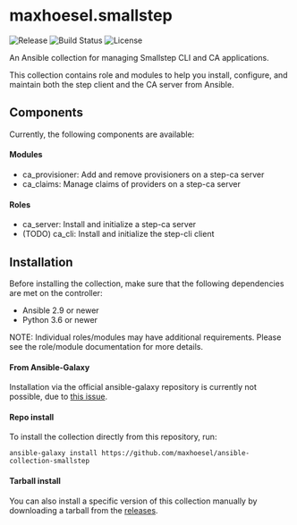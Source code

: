 # maxhoesel.smallstep

![Release](https://img.shields.io/github/v/release/maxhoesel/ansible-collection-smallstep)
![Build Status](https://img.shields.io/github/workflow/status/maxhoesel/ansible-collection-smallstep/CI/devel)
![License](https://img.shields.io/github/license/maxhoesel/ansible-collection-smallstep)

An Ansible collection for managing Smallstep CLI and CA applications.

This collection contains role and modules to help you install, configure, and maintain both the step client and the CA server from Ansible.

## Components

Currently, the following components are available:

#### Modules

- ca_provisioner: Add and remove provisioners on a step-ca server
- ca_claims: Manage claims of providers on a step-ca server

#### Roles

- ca_server: Install and initialize a step-ca server
- (TODO) ca_cli: Install and initialize the step-cli client

## Installation

Before installing the collection, make sure that the following dependencies are met on the controller:

- Ansible 2.9 or newer
- Python 3.6 or newer

NOTE: Individual roles/modules may have additional requirements. Please see the role/module documentation for more details.

#### From Ansible-Galaxy

Installation via the official ansible-galaxy repository is currently not possible, due to [this issue](https://github.com/ansible/galaxy/issues/2519).

#### Repo install

To install the collection directly from this repository, run:

```ansible-galaxy install https://github.com/maxhoesel/ansible-collection-smallstep```

#### Tarball install

You can also install a specific version of this collection manually by downloading a tarball from the [releases](https://github.com/maxhoesel/ansible-collection-smallstep/releases).

